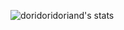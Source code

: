 ![doridoridoriand's stats](https://github-readme-stats.vercel.app/api?username=doridoridoriand&show_icons=true&count_private=true)
